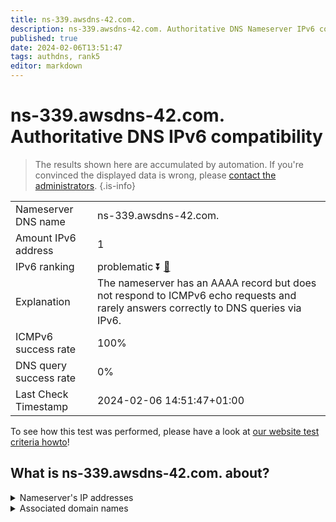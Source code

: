 ```yaml
---
title: ns-339.awsdns-42.com.
description: ns-339.awsdns-42.com. Authoritative DNS Nameserver IPv6 compatibility
published: true
date: 2024-02-06T13:51:47
tags: authdns, rank5
editor: markdown
---
```


# ns-339.awsdns-42.com. Authoritative DNS IPv6 compatibility

> The results shown here are accumulated by automation. If you're convinced the displayed data is wrong, please [contact the administrators](/howto/chat). 
{.is-info}




|   |   |
| - | - |
| Nameserver DNS name | ns-339.awsdns-42.com.
| Amount IPv6 address | 1
| IPv6 ranking | problematic :arrow_double_down: [🔗](/howto/ranking) |
| Explanation | The nameserver has an AAAA record but does not respond to ICMPv6 echo requests and rarely answers correctly to DNS queries via IPv6. |
| ICMPv6 success rate | 100%|
| DNS query success rate | 0% |
| Last Check Timestamp | 2024-02-06 14:51:47+01:00 |

To see how this test was performed, please have a look at [our website test criteria howto](/howto/testcriteria/authdns)!


## What is ns-339.awsdns-42.com. about?




<details>
<summary>Nameserver's IP addresses</summary>

2600:9000:5301:5300::1

</details>



<details>
<summary>Associated domain names</summary>

www.elastic.co

</details>
